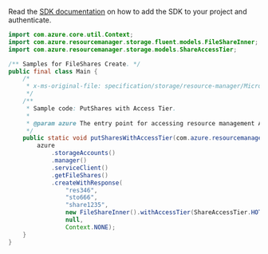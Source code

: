 Read the [SDK documentation](https://github.com/Azure/azure-sdk-for-java/blob/azure-resourcemanager_2.15.0/sdk/resourcemanager/azure-resourcemanager/README.md) on how to add the SDK to your project and authenticate.

```java
import com.azure.core.util.Context;
import com.azure.resourcemanager.storage.fluent.models.FileShareInner;
import com.azure.resourcemanager.storage.models.ShareAccessTier;

/** Samples for FileShares Create. */
public final class Main {
    /*
     * x-ms-original-file: specification/storage/resource-manager/Microsoft.Storage/stable/2021-09-01/examples/FileSharesPut_AccessTier.json
     */
    /**
     * Sample code: PutShares with Access Tier.
     *
     * @param azure The entry point for accessing resource management APIs in Azure.
     */
    public static void putSharesWithAccessTier(com.azure.resourcemanager.AzureResourceManager azure) {
        azure
            .storageAccounts()
            .manager()
            .serviceClient()
            .getFileShares()
            .createWithResponse(
                "res346",
                "sto666",
                "share1235",
                new FileShareInner().withAccessTier(ShareAccessTier.HOT),
                null,
                Context.NONE);
    }
}
```
